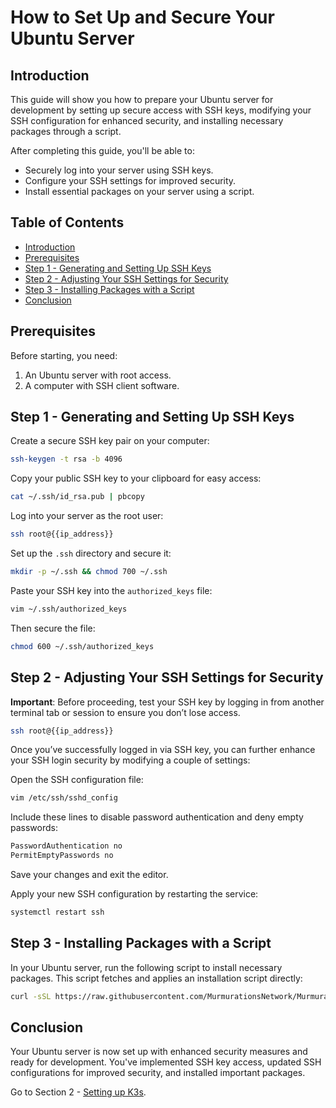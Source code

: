 # How to Set Up and Secure Your Ubuntu Server

## Introduction

This guide will show you how to prepare your Ubuntu server for development by setting up secure access with SSH keys, modifying your SSH configuration for enhanced security, and installing necessary packages through a script.

After completing this guide, you'll be able to:

- Securely log into your server using SSH keys.
- Configure your SSH settings for improved security.
- Install essential packages on your server using a script.

## Table of Contents

- [Introduction](#introduction)
- [Prerequisites](#prerequisites)
- [Step 1 - Generating and Setting Up SSH Keys](#step-1---generating-and-setting-up-ssh-keys)
- [Step 2 - Adjusting Your SSH Settings for Security](#step-2---adjusting-your-ssh-settings-for-security)
- [Step 3 - Installing Packages with a Script](#step-3---installing-packages-with-a-script)
- [Conclusion](#conclusion)

## Prerequisites

Before starting, you need:

1. An Ubuntu server with root access.
2. A computer with SSH client software.

## Step 1 - Generating and Setting Up SSH Keys

Create a secure SSH key pair on your computer:

```bash
ssh-keygen -t rsa -b 4096
```

Copy your public SSH key to your clipboard for easy access:

```bash
cat ~/.ssh/id_rsa.pub | pbcopy
```

Log into your server as the root user:

```bash
ssh root@{{ip_address}}
```

Set up the `.ssh` directory and secure it:

```bash
mkdir -p ~/.ssh && chmod 700 ~/.ssh
```

Paste your SSH key into the `authorized_keys` file:

```bash
vim ~/.ssh/authorized_keys
```

Then secure the file:

```bash
chmod 600 ~/.ssh/authorized_keys
```

## Step 2 - Adjusting Your SSH Settings for Security

**Important**: Before proceeding, test your SSH key by logging in from another terminal tab or session to ensure you don’t lose access.

```bash
ssh root@{{ip_address}}
```

Once you’ve successfully logged in via SSH key, you can further enhance your SSH login security by modifying a couple of settings:

Open the SSH configuration file:

```bash
vim /etc/ssh/sshd_config
```

Include these lines to disable password authentication and deny empty passwords:

```bash
PasswordAuthentication no
PermitEmptyPasswords no
```

Save your changes and exit the editor.

Apply your new SSH configuration by restarting the service:

```bash
systemctl restart ssh
```

## Step 3 - Installing Packages with a Script

In your Ubuntu server, run the following script to install necessary packages. This script fetches and applies an installation script directly:

```bash
curl -sSL https://raw.githubusercontent.com/MurmurationsNetwork/MurmurationsServices/main/scripts/ubuntu_setup.sh | bash
```

## Conclusion

Your Ubuntu server is now set up with enhanced security measures and ready for development. You've implemented SSH key access, updated SSH configurations for improved security, and installed important packages.

Go to Section 2 - [Setting up K3s](../02-setup-k3s/README.md).
